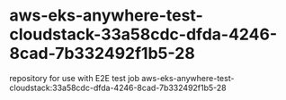 # aws-eks-anywhere-test-cloudstack-33a58cdc-dfda-4246-8cad-7b332492f1b5-28
repository for use with E2E test job aws-eks-anywhere-test-cloudstack:33a58cdc-dfda-4246-8cad-7b332492f1b5-28
